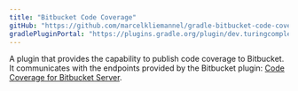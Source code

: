 ```yaml
---
title: "Bitbucket Code Coverage"
gitHub: "https://github.com/marcelkliemannel/gradle-bitbucket-code-coverage-plugin"
gradlePluginPortal: "https://plugins.gradle.org/plugin/dev.turingcomplete.bitbucket-code-coverage"
---
```


A plugin that provides the capability to publish code coverage to Bitbucket. It communicates with the endpoints provided by the Bitbucket plugin: [Code Coverage for Bitbucket Server](https://marketplace.atlassian.com/apps/1218271/code-coverage-for-bitbucket-server).
